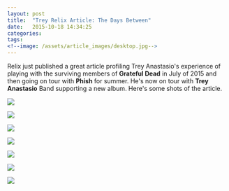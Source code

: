 ```yaml
---
layout: post
title:  "Trey Relix Article: The Days Between"
date:   2015-10-18 14:34:25
categories: 
tags: 
<!--image: /assets/article_images/desktop.jpg-->
---
```


Relix just published a great article profiling Trey Anastasio's experience of playing with the surviving members of **Grateful Dead** in July of 2015 and then going on tour with **Phish** for summer. He's now on tour with **Trey Anastasio** Band supporting a new album. Here's some shots of the article. 

![](https://raw.githubusercontent.com/jajajrjr/jajajrjr.github.com/master/assets/article_images/trey_article/p49.jpeg)

![](https://raw.githubusercontent.com/jajajrjr/jajajrjr.github.com/master/assets/article_images/trey_article/p50.jpeg)

![](https://raw.githubusercontent.com/jajajrjr/jajajrjr.github.com/master/assets/article_images/trey_article/p51.jpeg)

![](https://raw.githubusercontent.com/jajajrjr/jajajrjr.github.com/master/assets/article_images/trey_article/p52.jpeg)

![](https://raw.githubusercontent.com/jajajrjr/jajajrjr.github.com/master/assets/article_images/trey_article/p53.jpeg)

![](https://raw.githubusercontent.com/jajajrjr/jajajrjr.github.com/master/assets/article_images/trey_article/p54.jpeg)

![](https://raw.githubusercontent.com/jajajrjr/jajajrjr.github.com/master/assets/article_images/trey_article/p55.jpeg)


[fia]: http://fridayinamerica.com
[mjo]: http://themeanjeanoaks.com
